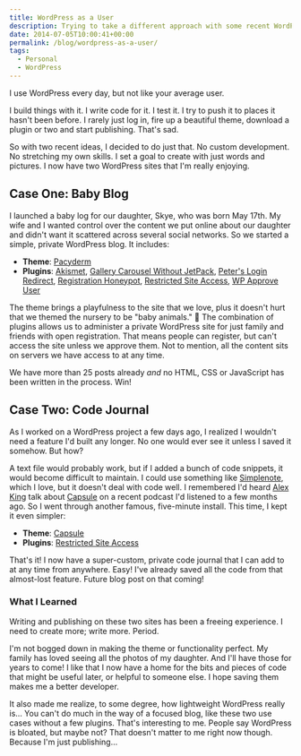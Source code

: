 ```yaml
---
title: WordPress as a User
description: Trying to take a different approach with some recent WordPress sites.
date: 2014-07-05T10:00:41+00:00
permalink: /blog/wordpress-as-a-user/
tags:
  - Personal
  - WordPress
---
```

I use WordPress every day, but not like your average user.

I build things with it. I write code for it. I test it. I try to push it to places it hasn't been before. I rarely just log in, fire up a beautiful theme, download a plugin or two and start publishing. That's sad.

So with two recent ideas, I decided to do just that. No custom development. No stretching my own skills. I set a goal to create with just words and pictures. I now have two WordPress sites that I'm really enjoying.

## Case One: Baby Blog

I launched a baby log for our daughter, Skye, who was born May 17th. My wife and I wanted control over the content we put online about our daughter and didn't want it scattered across several social networks. So we started a simple, private WordPress blog. It includes:

  * **Theme**: [Pacyderm](http://carolinethemes.com/2012/07/12/pachyderm/)
  * **Plugins**: [Akismet](http://wordpress.org/plugins/akismet/), [Gallery Carousel Without JetPack](http://wordpress.org/plugins/carousel-without-jetpack/), [Peter's Login Redirect](http://wordpress.org/plugins/peters-login-redirect/), [Registration Honeypot](http://wordpress.org/plugins/registration-honeypot/), [Restricted Site Access](http://wordpress.org/plugins/restricted-site-access/), [WP Approve User](http://wordpress.org/plugins/wp-approve-user/)

The theme brings a playfulness to the site that we love, plus it doesn't hurt that we themed the nursery to be "baby animals." 🙂 The combination of plugins allows us to administer a private WordPress site for just family and friends with open registration. That means people can register, but can't access the site unless we approve them. Not to mention, all the content sits on servers we have access to at any time.

We have more than 25 posts already _and_ no HTML, CSS or JavaScript has been written in the process. Win!

## Case Two: Code Journal

As I worked on a WordPress project a few days ago, I realized I wouldn't need a feature I'd built any longer. No one would ever see it unless I saved it somehow. But how?

A text file would probably work, but if I added a bunch of code snippets, it would become difficult to maintain. I could use something like [Simplenote](http://simplenote.com/), which I love, but it doesn't deal with code well. I remembered I'd heard [Alex King](http://alexking.org/) talk about [Capsule](http://crowdfavorite.com/capsule/) on a recent podcast I'd listened to a few months ago. So I went through another famous, five-minute install. This time, I kept it even simpler:

  * **Theme**: [Capsule](http://crowdfavorite.com/capsule/)
  * **Plugins**: [Restricted Site Access](http://wordpress.org/plugins/restricted-site-access/)

That's it! I now have a super-custom, private code journal that I can add to at any time from anywhere. Easy! I've already saved all the code from that almost-lost feature. Future blog post on that coming!

### What I Learned

Writing and publishing on these two sites has been a freeing experience. I need to create more; write more. Period.

I'm not bogged down in making the theme or functionality perfect. My family has loved seeing all the photos of my daughter. And I'll have those for years to come! I like that I now have a home for the bits and pieces of code that might be useful later, or helpful to someone else. I hope saving them makes me a better developer.

It also made me realize, to some degree, how lightweight WordPress really is... You can't do much in the way of a focused blog, like these two use cases without a few plugins. That's interesting to me.  People say WordPress is bloated, but maybe not? That doesn't matter to me right now though. Because I'm just publishing...